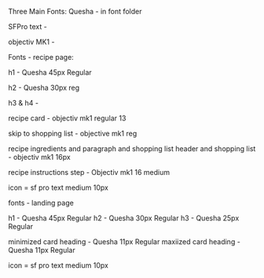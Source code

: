 Three Main Fonts:
Quesha - in font folder

SFPro text - 
<link href="https://fonts.cdnfonts.com/css/sf-pro-display" rel="stylesheet">
                

objectiv MK1 -
<link rel="stylesheet" href="https://use.typekit.net/zil2kwh.css">


Fonts - recipe page:


h1 - Quesha 45px Regular

h2 - Quesha 30px reg

h3 & h4 - 

recipe card - objectiv mk1 regular 13

skip to shopping list - objective mk1 reg

recipe ingredients and paragraph 
and shopping list header and shopping list - objectiv mk1 16px

recipe instructions step - Objectiv mk1 16 medium

icon = sf pro text medium 10px



fonts - landing page

h1 - Quesha 45px Regular
h2 - Quesha 30px Regular
h3 - Quesha 25px Regular

minimized card heading - Quesha 11px Regular
maxiized card heading - Quesha 11px Regular

icon = sf pro text medium 10px
